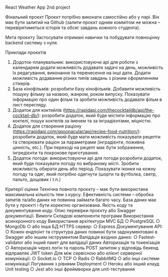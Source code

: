 React Weather App 2nd project

Фінальний проєкт
Проєкт потрібно виконати самостійно або у парі.
Він має бути залитий на Github (залити проєкт одним коммітом не можна – перевірятиметься історія та обсяг завдань кожного студента).

Мета проєкту
Застосувати отримані навички та побудувати повноцінну backend систему з нуля.

Приклади проєктів

1.  Додоток-планувальник: використовуючи api для роботи з календарем додати можливість додавати задачі на день, можливість їх редагування, виконання та перенесення на інші дати. Додати можливість додавання різних типів завдань з різним оформленням стікерів.
2.  База кінофільмів: розробити базу кінофільмів. Добавити можливість пошуку фільму за назвою, жанром, роком випуску. Показувати інформацію про один фільм та зробити можливість додавати фільм в лист перегляду.
3.  Додаток для коктейлів (https://rapidapi.com/thecocktaildb/api/the-cocktail-db/): розробити додаток, який буде містити інформацію про коктелі, пошук коктелів за іменем та за інградієнтами, міцністю.
4.  Додаток для створення раціону (https://rapidapi.com/spoonacular/api/recipe-food-nutrition/): розробити додаток, який буде мати можливість показувати рецепти та створювати раціон за параметрами (інградієнти, поживна цінність, etc.). При переході на рецепт має бути зображення, інгредієнти та покрокове приготування.
5.  Додаток погоди: використовуючи api для погоди розробити додаток, який буде показувати погоду по вибраному місті. Зробити можливість обирати день або період. Показувати іконки на кожну погоду та одяг, який потрібно одягнути (шорти та футболка, светр, пальто, дощовик і т.п.)

Критерії оцінки
Технічна повнота проєкту – має бути використана максимальна кількість тем з курсу.
Ефективність системи – обробка запитів та/або даних не повинна займати багато часу.
База даних має бути у проєкті і бути коректно організована.
Якість коду та документування коду.
Опис перевірки проєкту або Swagger документації.
Вимоги
Складові компоненти програми
Використання асинхронного коду
Використання архітектури MVC
БД
○ PostgreSQL
○ MongoDb
○ або інша БД
HTTPS сервер:
○ Express
Документування API:
○ Кожен ендпоінт та структура даних повинні бути задокументовані в Swagger або іншим інструментом
Валідація вхідних даних:
○ Fastest-validator або інший пакет для валідації даних
Авторизація та токенізація
○ Авторизація через логін та пароль POST запитом у відповідь бекенд відправляє JWT token
Для між сервісною або клієнт серверної комунікації:
○ Socket.io
○ TCP
○ Radis
○ RabbitMQ
○ або інші системи комунікації
Логування з рівнями
Deployment
○ Heroku або інший клауд
Unit testing
○ Jest або інші фреймворки для unit-тестування
